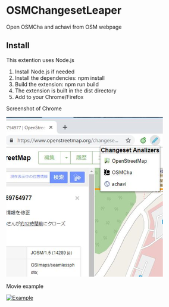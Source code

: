 # OSMChangesetLeaper

Open OSMCha and achavi from OSM webpage

## Install
This extention uses Node.js
1. Install Node.js if needed
1. Install the dependencies: npm install
1. Build the extension: npm run build
1. The extension is built in the dist directory
1. Add to your Chrome/Firefox 

Screenshot of Chrome

![Screenshot of Chrome](screenshot.jpg)

Movie example

[![Example](http://img.youtube.com/vi/g_T9phfS2pQ/0.jpg)](http://www.youtube.com/watch?v=g_T9phfS2pQ)
